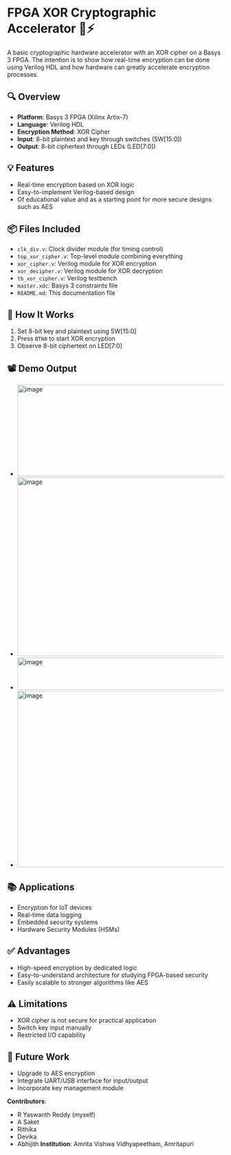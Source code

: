 # FPGA XOR Cryptographic Accelerator 🔐⚡

A basic cryptographic hardware accelerator with an XOR cipher on a Basys 3 FPGA. The intention is to show how real-time encryption can be done using Verilog HDL and how hardware can greatly accelerate encryption processes.

##  🔍  Overview
- **Platform**: Basys 3 FPGA (Xilinx Artix-7)
- **Language**: Verilog HDL
- **Encryption Method**: XOR Cipher
- **Input**: 8-bit plaintext and key through switches (SW[15:0])
- **Output**: 8-bit ciphertext through LEDs (LED[7:0])

## 💡 Features
- Real-time encryption based on XOR logic
- Easy-to-implement Verilog-based design
- Of educational value and as a starting point for more secure designs such as AES

##  📦  Files Included
- `clk_div.v`: Clock divider module (for timing control)
- `top_xor_cipher.v`: Top-level module combining everything
- `xor_cipher.v`: Verilog module for XOR encryption
- `xor_decipher.v`: Verilog module for XOR decryption
- `tb_xor_cipher.v`: Verilog testbench
- `master.xdc`: Basys 3 constraints file
- `README.md`: This documentation file

## 🧪 How It Works
1. Set 8-bit key and plaintext using SW[15:0]
2. Press `BTN0` to start XOR encryption
3. Observe 8-bit ciphertext on LED[7:0]

## 📽️ Demo Output
- <img width="815" height="212" alt="image" src="https://github.com/user-attachments/assets/8bc70a7f-c385-427c-853c-b4a9ae597fef" />
- <img width="1168" height="415" alt="image" src="https://github.com/user-attachments/assets/c9055f9f-96e0-4853-85e0-29118ecda131" />
- <img width="978" height="75" alt="image" src="https://github.com/user-attachments/assets/fda93172-86ee-47c3-9246-98b258a6e3e9" />
- <img width="866" height="409" alt="image" src="https://github.com/user-attachments/assets/d8802a05-fb43-4f4f-b049-0943702dbe6f" />

## 📚 Applications
- Encryption for IoT devices
- Real-time data logging
- Embedded security systems
- Hardware Security Modules (HSMs)

## ✅ Advantages
- High-speed encryption by dedicated logic
- Easy-to-understand architecture for studying FPGA-based security
- Easily scalable to stronger algorithms like AES

## ⚠️ Limitations
- XOR cipher is not secure for practical application
- Switch key input manually
- Restricted I/O capability

## 📌 Future Work
- Upgrade to AES encryption
- Integrate UART/USB interface for input/output
- Incorporate key management module

**Contributors**:   
- R Yaswanth Reddy (myself)
- A Saket
- Rithika
- Devika
- Abhijith
**Institution**: Amrita Vishwa Vidhyapeetham, Amritapuri
